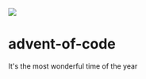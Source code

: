 ![](https://github.com/while1malloc0/advent-of-code/workflows/Go/badge.svg)

# advent-of-code
It's the most wonderful time of the year
